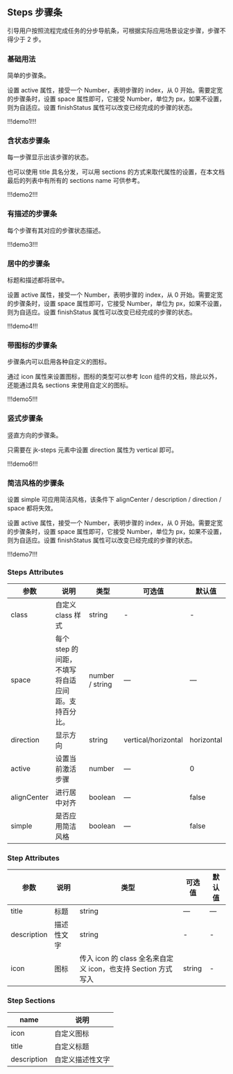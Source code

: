 ## Steps 步骤条

引导用户按照流程完成任务的分步导航条，可根据实际应用场景设定步骤，步骤不得少于 2 步。

### 基础用法

简单的步骤条。

设置 active 属性，接受一个 Number，表明步骤的 index，从 0 开始。需要定宽的步骤条时，设置 space 属性即可，它接受 Number，单位为 px，如果不设置，则为自适应。设置 finishStatus 属性可以改变已经完成的步骤的状态。

!!!demo1!!!

### 含状态步骤条

每一步骤显示出该步骤的状态。

也可以使用 title 具名分发，可以用 sections 的方式来取代属性的设置，在本文档最后的列表中有所有的 sections name 可供参考。

!!!demo2!!!

### 有描述的步骤条

每个步骤有其对应的步骤状态描述。

!!!demo3!!!

### 居中的步骤条

标题和描述都将居中。

设置 active 属性，接受一个 Number，表明步骤的 index，从 0 开始。需要定宽的步骤条时，设置 space 属性即可，它接受 Number，单位为 px，如果不设置，则为自适应。设置 finishStatus 属性可以改变已经完成的步骤的状态。

!!!demo4!!!

### 带图标的步骤条

步骤条内可以启用各种自定义的图标。

通过 icon 属性来设置图标，图标的类型可以参考 Icon 组件的文档，除此以外，还能通过具名 sections 来使用自定义的图标。

!!!demo5!!!

### 竖式步骤条

竖直方向的步骤条。

只需要在 jk-steps 元素中设置 direction 属性为 vertical 即可。

!!!demo6!!!

### 简洁风格的步骤条

设置 simple 可应用简洁风格，该条件下 alignCenter / description / direction / space 都将失效。

设置 active 属性，接受一个 Number，表明步骤的 index，从 0 开始。需要定宽的步骤条时，设置 space 属性即可，它接受 Number，单位为 px，如果不设置，则为自适应。设置 finishStatus 属性可以改变已经完成的步骤的状态。

!!!demo7!!!

### Steps Attributes

| 参数        | 说明                                               | 类型            | 可选值              | 默认值     |
| ----------- | -------------------------------------------------- | --------------- | ------------------- | ---------- |
| class       | 自定义 class 样式                                  | string          | -                   | -          |
| space       | 每个 step 的间距，不填写将自适应间距。支持百分比。 | number / string | —                   | —          |
| direction   | 显示方向                                           | string          | vertical/horizontal | horizontal |
| active      | 设置当前激活步骤                                   | number          | —                   | 0          |
| alignCenter | 进行居中对齐                                       | boolean         | —                   | false      |
| simple      | 是否应用简洁风格                                   | boolean         | —                   | false      |

### Step Attributes

| 参数        | 说明       | 类型                                                          | 可选值 | 默认值 |
| ----------- | ---------- | ------------------------------------------------------------- | ------ | ------ |
| title       | 标题       | string                                                        | —      | —      |
| description | 描述性文字 | string                                                        | -      | -      |
| icon        | 图标       | 传入 icon 的 class 全名来自定义 icon，也支持 Section 方式写入 | string | -      |

### Step Sections

| name        | 说明             |
| ----------- | ---------------- |
| icon        | 自定义图标       |
| title       | 自定义标题       |
| description | 自定义描述性文字 |
